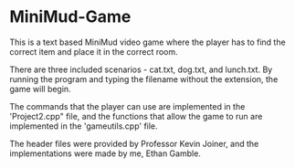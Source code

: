 # MiniMud-Game
This is a text based MiniMud video game where the player has to find the correct item and place it in the correct room.

There are three included scenarios - cat.txt, dog.txt, and lunch.txt. By running the program and typing the filename without the extension, the game will begin. 

The commands that the player can use are implemented in the 'Project2.cpp" file, and the functions that allow the game to run are implemented in the 'gameutils.cpp' file. 

The header files were provided by Professor Kevin Joiner, and the implementations were made by me, Ethan Gamble.
